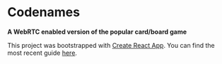 # Codenames

**A WebRTC enabled version of the popular card/board game**

This project was bootstrapped with [Create React App](https://github.com/facebookincubator/create-react-app). You can find the most recent guide [here](https://github.com/facebookincubator/create-react-app/blob/master/template/README.md).
